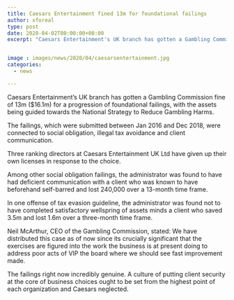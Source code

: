 ```yaml
---
title: Caesars Entertainment fined 13m for foundational failings
author: xforeal 
type: post
date: 2020-04-02T00:00:00+00:00
excerpt: "Caesars Entertainment's UK branch has gotten a Gambling Commission fine of 13m ($16 "


image : images/news/2020/04/caesarsentertainment.jpg
categories:
  - news

---
```

Caesars Entertainment&#8217;s UK branch has gotten a Gambling Commission fine of 13m ($16.1m) for a progression of foundational failings, with the assets being guided towards the National Strategy to Reduce Gambling Harms. 

The failings, which were submitted between Jan 2016 and Dec 2018, were connected to social obligation, illegal tax avoidance and client communication. 

Three ranking directors at Caesars Entertainment UK Ltd have given up their own licenses in response to the choice. 

Among other social obligation failings, the administrator was found to have had deficient communication with a client who was known to have beforehand self-barred and lost 240,000 over a 13-month time frame. 

In one offense of tax evasion guideline, the administrator was found not to have completed satisfactory wellspring of assets minds a client who saved 3.5m and lost 1.6m over a three-month time frame. 

Neil McArthur, CEO of the Gambling Commission, stated: We have distributed this case as of now since its crucially significant that the exercises are figured into the work the business is at present doing to address poor acts of VIP the board where we should see fast improvement made. 

The failings right now incredibly genuine. A culture of putting client security at the core of business choices ought to be set from the highest point of each organization and Caesars neglected.